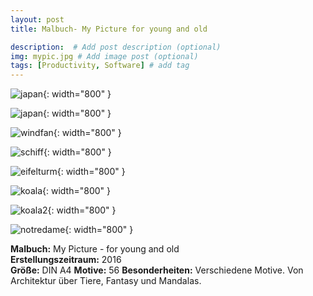 ```yaml
---
layout: post
title: Malbuch- My Picture for young and old

description:  # Add post description (optional)
img: mypic.jpg # Add image post (optional)
tags: [Productivity, Software] # add tag
---
```


![japan]({{site.baseurl}}/assets/img/mypic.jpg){: width="800" }

![japan]({{site.baseurl}}/assets/img/japan.jpg){: width="800" }

![windfan]({{site.baseurl}}/assets/img/windfan.jpg){: width="800" }

![schiff]({{site.baseurl}}/assets/img/schiff.jpg){: width="800" }

![eifelturm]({{site.baseurl}}/assets/img/eifelturm.jpg){: width="800" }

![koala]({{site.baseurl}}/assets/img/koala.jpg){: width="800" }

![koala2]({{site.baseurl}}/assets/img/koala2.jpg){: width="800" }

![notredame]({{site.baseurl}}/assets/img/notredame.jpg){: width="800" }

**Malbuch:** My Picture - for young and old  
**Erstellungszeitraum:** 2016    
**Größe:** DIN A4
**Motive:** 56
**Besonderheiten:** Verschiedene Motive. Von Architektur über Tiere, Fantasy und Mandalas.




